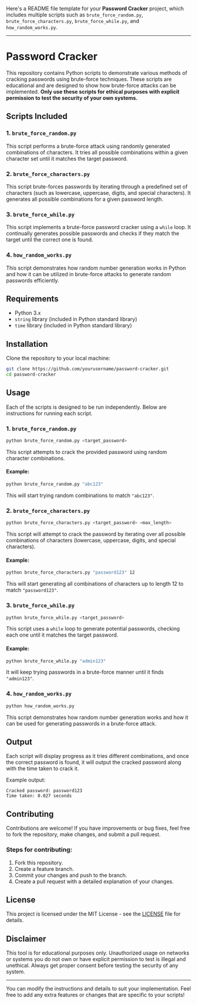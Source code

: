 Here's a README file template for your **Password Cracker** project, which includes multiple scripts such as `brute_force_random.py`, `brute_force_characters.py`, `brute_force_while.py`, and `how_random_works.py`.

---

# Password Cracker

This repository contains Python scripts to demonstrate various methods of cracking passwords using brute-force techniques. These scripts are educational and are designed to show how brute-force attacks can be implemented. **Only use these scripts for ethical purposes with explicit permission to test the security of your own systems.**

## Scripts Included

### 1. `brute_force_random.py`
This script performs a brute-force attack using randomly generated combinations of characters. It tries all possible combinations within a given character set until it matches the target password.

### 2. `brute_force_characters.py`
This script brute-forces passwords by iterating through a predefined set of characters (such as lowercase, uppercase, digits, and special characters). It generates all possible combinations for a given password length.

### 3. `brute_force_while.py`
This script implements a brute-force password cracker using a `while` loop. It continually generates possible passwords and checks if they match the target until the correct one is found.

### 4. `how_random_works.py`
This script demonstrates how random number generation works in Python and how it can be utilized in brute-force attacks to generate random passwords efficiently.

## Requirements

- Python 3.x
- `string` library (included in Python standard library)
- `time` library (included in Python standard library)

## Installation

Clone the repository to your local machine:

```bash
git clone https://github.com/yourusername/password-cracker.git
cd password-cracker
```

## Usage

Each of the scripts is designed to be run independently. Below are instructions for running each script.

### 1. `brute_force_random.py`

```bash
python brute_force_random.py <target_password>
```

This script attempts to crack the provided password using random character combinations. 

#### Example:

```bash
python brute_force_random.py "abc123"
```

This will start trying random combinations to match `"abc123"`.

### 2. `brute_force_characters.py`

```bash
python brute_force_characters.py <target_password> <max_length>
```

This script will attempt to crack the password by iterating over all possible combinations of characters (lowercase, uppercase, digits, and special characters).

#### Example:

```bash
python brute_force_characters.py "password123" 12
```

This will start generating all combinations of characters up to length 12 to match `"password123"`.

### 3. `brute_force_while.py`

```bash
python brute_force_while.py <target_password>
```

This script uses a `while` loop to generate potential passwords, checking each one until it matches the target password.

#### Example:

```bash
python brute_force_while.py "admin123"
```

It will keep trying passwords in a brute-force manner until it finds `"admin123"`.

### 4. `how_random_works.py`

```bash
python how_random_works.py
```

This script demonstrates how random number generation works and how it can be used for generating passwords in a brute-force attack.

## Output

Each script will display progress as it tries different combinations, and once the correct password is found, it will output the cracked password along with the time taken to crack it.

Example output:

```
Cracked password: password123
Time taken: 0.027 seconds
```

## Contributing

Contributions are welcome! If you have improvements or bug fixes, feel free to fork the repository, make changes, and submit a pull request.

### Steps for contributing:

1. Fork this repository.
2. Create a feature branch.
3. Commit your changes and push to the branch.
4. Create a pull request with a detailed explanation of your changes.

## License

This project is licensed under the MIT License - see the [LICENSE](LICENSE) file for details.

## Disclaimer

This tool is for educational purposes only. Unauthorized usage on networks or systems you do not own or have explicit permission to test is illegal and unethical. Always get proper consent before testing the security of any system.

---

You can modify the instructions and details to suit your implementation. Feel free to add any extra features or changes that are specific to your scripts!
